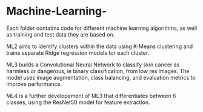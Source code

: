 # Machine-Learning-

Each folder contatins code for different machine learning algorithms, as well as training and test data they are based on.

ML2 aims to identify clusters within the data using K-Means clustering and trains separate Ridge regression models for each cluster.

ML3 builds a Convolutional Neural Network to classify skin cancer as harmless or dangerous, ie binary classification, from low res images. The model uses image augmentation, class balancing, and evaluation metrics to improve performance.

ML4 is a further developement of ML3 that differentiates between 6 classes, using the ResNet50 model for feature extraction.


